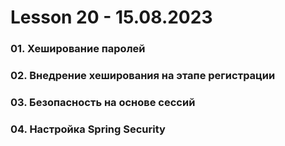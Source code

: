 # Lesson 20 - 15.08.2023

### 01. Хеширование паролей
### 02. Внедрение хеширования на этапе регистрации
### 03. Безопасность на основе сессий
### 04. Настройка Spring Security